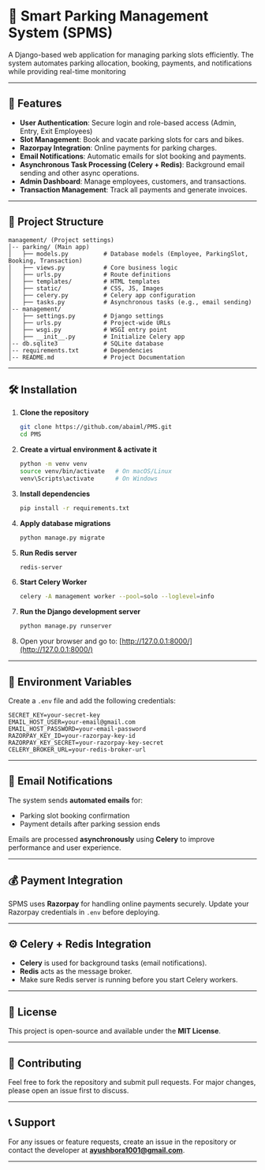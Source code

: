 # 🚗 Smart Parking Management System (SPMS)

A Django-based web application for managing parking slots efficiently. The system automates parking allocation, booking, payments, and notifications while providing real-time monitoring

---

## 📌 Features

- **User Authentication**: Secure login and role-based access (Admin, Entry, Exit Employees)
- **Slot Management**: Book and vacate parking slots for cars and bikes.
- **Razorpay Integration**: Online payments for parking charges.
- **Email Notifications**: Automatic emails for slot booking and payments.
- **Asynchronous Task Processing (Celery + Redis)**: Background email sending and other async operations.
- **Admin Dashboard**: Manage employees, customers, and transactions.
- **Transaction Management**: Track all payments and generate invoices.

---

## 📂 Project Structure

```
management/ (Project settings)
│-- parking/ (Main app)
│   ├── models.py          # Database models (Employee, ParkingSlot, Booking, Transaction)
│   ├── views.py           # Core business logic
│   ├── urls.py            # Route definitions
│   ├── templates/         # HTML templates
│   ├── static/            # CSS, JS, Images
│   ├── celery.py          # Celery app configuration
│   ├── tasks.py           # Asynchronous tasks (e.g., email sending)
│-- management/
│   ├── settings.py        # Django settings
│   ├── urls.py            # Project-wide URLs
│   ├── wsgi.py            # WSGI entry point
│   ├── __init__.py        # Initialize Celery app
│-- db.sqlite3             # SQLite database
│-- requirements.txt       # Dependencies
│-- README.md              # Project Documentation
```

---

## 🛠️ Installation

1. **Clone the repository**
   ```bash
   git clone https://github.com/abaiml/PMS.git
   cd PMS
   ```

2. **Create a virtual environment & activate it**
   ```bash
   python -m venv venv
   source venv/bin/activate   # On macOS/Linux
   venv\Scripts\activate      # On Windows
   ```

3. **Install dependencies**
   ```bash
   pip install -r requirements.txt
   ```

4. **Apply database migrations**
   ```bash
   python manage.py migrate
   ```

5. **Run Redis server**
   ```bash
   redis-server
   ```

6. **Start Celery Worker**
   ```bash
   celery -A management worker --pool=solo --loglevel=info
   ```

7. **Run the Django development server**
   ```bash
   python manage.py runserver
   ```

8. Open your browser and go to: [http://127.0.0.1:8000/](http://127.0.0.1:8000/)

---

## 🔑 Environment Variables

Create a `.env` file and add the following credentials:

```dotenv
SECRET_KEY=your-secret-key
EMAIL_HOST_USER=your-email@gmail.com
EMAIL_HOST_PASSWORD=your-email-password
RAZORPAY_KEY_ID=your-razorpay-key-id
RAZORPAY_KEY_SECRET=your-razorpay-key-secret
CELERY_BROKER_URL=your-redis-broker-url
```

---

## 📧 Email Notifications

The system sends **automated emails** for:
- Parking slot booking confirmation
- Payment details after parking session ends

Emails are processed **asynchronously** using **Celery** to improve performance and user experience.

---

## 💰 Payment Integration

SPMS uses **Razorpay** for handling online payments securely.
Update your Razorpay credentials in `.env` before deploying.

---

## ⚙️ Celery + Redis Integration

- **Celery** is used for background tasks (email notifications).
- **Redis** acts as the message broker.
- Make sure Redis server is running before you start Celery workers.

---

## 📜 License

This project is open-source and available under the **MIT License**.

---

## 🤝 Contributing

Feel free to fork the repository and submit pull requests.
For major changes, please open an issue first to discuss.

---

## 📞 Support

For any issues or feature requests, create an issue in the repository
or contact the developer at **ayushbora1001@gmail.com**.

---

